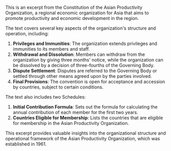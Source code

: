 This is an excerpt from the Constitution of the Asian Productivity Organization, a regional economic organization for Asia that aims to promote productivity and economic development in the region.

The text covers several key aspects of the organization's structure and operation, including:

1. **Privileges and Immunities**: The organization extends privileges and immunities to its members and staff.
2. **Withdrawal and Dissolution**: Members can withdraw from the organization by giving three months' notice, while the organization can be dissolved by a decision of three-fourths of the Governing Body.
3. **Dispute Settlement**: Disputes are referred to the Governing Body or settled through other means agreed upon by the parties involved.
4. **Final Provisions**: The convention is open for acceptance and accession by countries, subject to certain conditions.

The text also includes two Schedules:

1. **Initial Contribution Formula**: Sets out the formula for calculating the annual contribution of each member for the first two years.
2. **Countries Eligible for Membership**: Lists the countries that are eligible for membership in the Asian Productivity Organization.

This excerpt provides valuable insights into the organizational structure and operational framework of the Asian Productivity Organization, which was established in 1961.